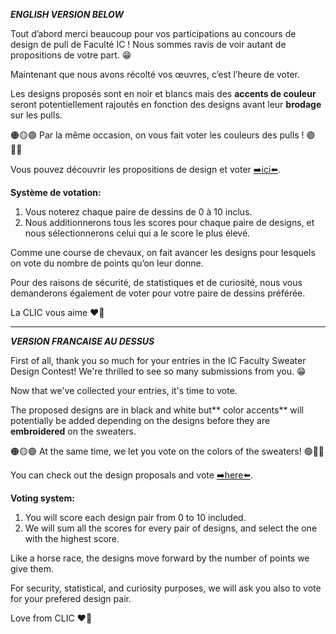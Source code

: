 ***ENGLISH VERSION BELOW***

Tout d’abord merci beaucoup pour vos participations au concours de design de pull de Faculté IC ! Nous sommes ravis de voir autant de propositions de votre part. 😁 

Maintenant que nous avons récolté vos œuvres, c’est l’heure de voter. 

Les designs proposés sont en noir et blancs mais des **accents de couleur** seront potentiellement rajoutés en fonction des designs avant leur **brodage** sur les pulls.

🟠🟡🟣 Par la même occasion, on vous fait voter les couleurs des pulls ! 🟢🔵🔴

Vous pouvez découvrir les propositions de design et voter [➡️ici⬅️](https://go.epfl.ch/vote-pull-22-23). 

**Système de votation:**
1. Vous noterez chaque paire de dessins de 0 à 10 inclus.
2. Nous additionnerons tous les scores pour chaque paire de designs, et nous sélectionnerons celui qui a le score le plus élevé.

Comme une course de chevaux, on fait avancer les designs pour lesquels on vote du nombre de points qu’on leur donne.

Pour des raisons de sécurité, de statistiques et de curiosité, nous vous demanderons également de voter pour votre paire de dessins préférée.

La CLIC vous aime ❤️💙

___
***VERSION FRANCAISE AU DESSUS***

First of all, thank you so much for your entries in the IC Faculty Sweater Design Contest! We're thrilled to see so many submissions from you. 😁

Now that we've collected your entries, it's time to vote.

The proposed designs are in black and white but** color accents** will potentially be added depending on the designs before they are **embroidered** on the sweaters.

🟠🟡🟣 At the same time, we let you vote on the colors of the sweaters! 🟢🔵🔴

You can check out the design proposals and vote [➡️here⬅️](https://go.epfl.ch/vote-pull-22-23).

**Voting system:**
1. You will score each design pair from 0 to 10 included.
2. We will sum all the scores for every pair of designs, and select the one with the highest score.

Like a horse race, the designs move forward by the number of points we give them.

For security, statistical, and curiosity purposes, we will ask you also to vote for your prefered design pair.

Love from CLIC ❤️💙
